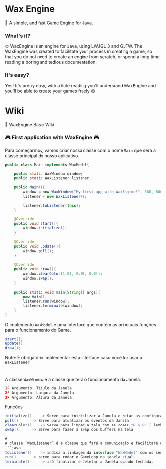 # Wax Engine
💫 A simple, and fast Game Engine for Java.

### What's it?
⚙️ WaxEngine is an engine for Java, using LWJGL 3 and GLFW.
The WaxEngine was created to facilitate your process in creating a game, so that you do not need to create an engine from scratch, or spend a long time reading a boring and tedious documentation.

### It's easy?
Yes! It's pretty easy, with a little reading you'll understand WaxEngine and you'll be able to create your games freely 😄
# Wiki
📒 WaxEngine Basic Wiki
<br/>
### 🎮 First application with WaxEngine 🎮
Para começarmos, vamos criar nossa classe com o nome `Main` que será a classe principal do nosso aplicativo.
<br/>
```java
public class Main implements WaxModel{
	
	public static WaxWindow window;
	public static WaxListener listener;

	public Main(){
	    window = new WaxWindow("My first app with WaxEngine!", 800, 600);
	    listener = new WaxListener();

	    listener.toListener(this);
	}

	@Override
	public void start(){
	    window.initialize();
	}

	@Override
	public void update(){
	    window.poll();
	} 
	
	@Override
	public void draw(){
	    window.clearColor(1.0f, 0.0f, 0.0f);
	    window.swap();
	}
	
	public static void main(String[] args){
	    new Main();
	    listener.run(window);
	    listener.terminate(window);
	}
}
```
O implemento `WaxModel` é uma Interface que contém as principais funções para o funcionamento do Game.
```java
start();
update();
draw();
```
Note: É obrigatório implementar esta interface caso você for usar a `WaxListener`
#
A classe `WaxWindow` é a classe que terá o funcionamento da Janela.
```java
1º Argumento: Título da Janela
2º Argumento: Largura da Janela
3º Argumento: Altura da Janela
```
Funções
```java
initialize()	-> Serve para inicializar a Janela e setar as configurações dela
poll()		-> Serve para atualizar os eventos da Janela
clearColor()	-> Serve para limpar a tela com as cores "R G B" ( lembreando que a WaxEngine trabalha com coordenadas normalizadas, e por isso vai de 0.0 a 1.0 )
swap()		-> Serve para fazer a swap dos buffers na tela

#
A classe `WaxListener` é a classe que fará a comunicação e facilitará o processo do GameLoop do nosso jogo/aplicativo.
```java
toListener() 	-> indica a linkagem da interface "WaxModel" com os seus métodos ao Listener.
run() 		-> serve para rodar o GameLoop na janela atual.
terminate() 	-> irá finalizar e deletar a Janela quando fechada.
```
